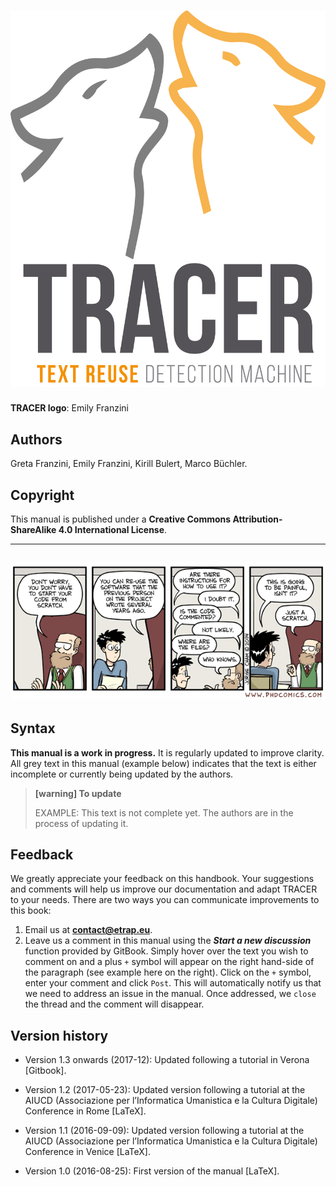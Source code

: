 # ![](/assets/logo-colour.png)

**TRACER logo**: Emily Franzini

## 

## Authors

Greta Franzini, Emily Franzini, Kirill Bulert, Marco Büchler.

## Copyright

This manual is published under a **Creative Commons Attribution-ShareAlike 4.0 International License**.

---

## ![](/assets/documentation.gif)

## Syntax

**This manual is a work in progress.** It is regularly updated to improve clarity. All grey text in this manual \(example below\) indicates that the text is either incomplete or currently being updated by the authors.

> **\[warning\] To update**
>
> EXAMPLE: This text is not complete yet. The authors are in the process of updating it.

## Feedback

We greatly appreciate your feedback on this handbook. Your suggestions and comments will help us improve our documentation and adapt TRACER to your needs. There are two ways you can communicate improvements to this book:

1. Email us at **contact@etrap.eu**.
2. Leave us a comment in this manual using the _**Start a new discussion**_ function provided by GitBook. Simply hover over the text you wish to comment on and a plus `+` symbol will appear on the right hand-side of the paragraph \(see example here on the right\). Click on the `+` symbol, enter your comment and click `Post`. This will automatically notify us that we need to address an issue in the manual. Once addressed, we `close` the thread and the comment will disappear. 



## Version history

* Version 1.3 onwards \(2017-12\): Updated following a tutorial in Verona \[Gitbook\].

* Version 1.2 \(2017-05-23\): Updated version following a tutorial at the AIUCD \(Associazione per l’Informatica Umanistica e la Cultura Digitale\) Conference in Rome \[LaTeX\].

* Version 1.1 \(2016-09-09\): Updated version following a tutorial at the AIUCD \(Associazione per l’Informatica Umanistica e la Cultura Digitale\) Conference in Venice \[LaTeX\].

* Version 1.0 \(2016-08-25\): First version of the manual \[LaTeX\].



